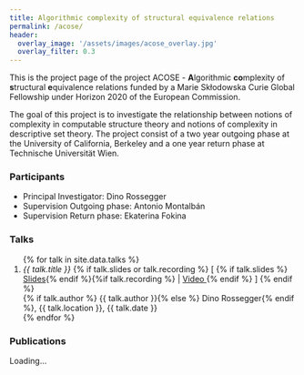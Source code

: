 ```yaml
---
title: Algorithmic complexity of structural equivalence relations
permalink: /acose/
header:
  overlay_image: '/assets/images/acose_overlay.jpg'
  overlay_filter: 0.3
--- 
```

This is the project page of the project ACOSE - <b>A</b>lgorithmic <b>co</b>mplexity of <b>s</b>tructural <b>e</b>quivalence relations funded by a Marie Skłodowska Curie Global Fellowship under Horizon 2020 of the European Commission.

The goal of this project is to investigate the relationship between notions of complexity in computable structure theory and notions of complexity in descriptive set theory. The project consist of a two year outgoing phase at the University of California, Berkeley and a one year return phase at Technische Universität Wien. 

### Participants
* Principal Investigator: Dino Rossegger
* Supervision Outgoing phase: Antonio Montalbán
* Supervision Return phase: Ekaterina Fokina

### Talks

<ol>
{% for talk in site.data.talks %}
<li><em>{{ talk.title }}</em> {% if talk.slides or talk.recording %} [ {% if talk.slides %} <a href='{{ talk.slides }}'>Slides</a>{% endif %}{%if talk.recording %} | <a href='{{ talk.recording }}'>Video </a> {% endif %} ] {% endif %}<br/>
    <span id='lines' style='margin-left:0em'>{% if talk.author %} {{ talk.author }}{% else %} Dino Rossegger{% endif %}, <span id='pubtitle'>{{ talk.location }}</span>, {{ talk.date }}</span>
    </li>
{% endfor %}
</ol>

### Publications
<div id="pubs">Loading... </div>

<script>
var xmlhttp = new XMLHttpRequest();
xmlhttp.onreadystatechange = function() {
if (this.readyState == 4 && this.status == 200) {
  var myObj = JSON.parse(this.responseText);
  var biblio=document.getElementById('pubs');
  while (biblio.firstChild) biblio.removeChild(biblio.firstChild);
  biblio.appendChild(createbib(myObj,false));
}
};
xmlhttp.open("GET", "https://api.zotero.org/groups/1553639/collections/3T8QH7NR/items?format=json&sort=date", true);
xmlhttp.send();

</script>

